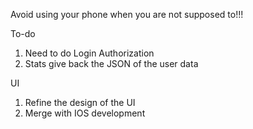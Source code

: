 Avoid using your phone when you are not supposed to!!!

To-do 
1. Need to do Login Authorization 
2. Stats give back the JSON of the user data

UI 
1. Refine the design of the UI 
2. Merge with IOS development 
